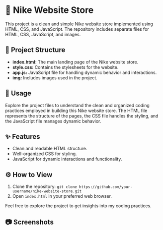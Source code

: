 # 👟 Nike Website Store

This project is a clean and simple Nike website store implemented using HTML, CSS, and JavaScript. The repository includes separate files for HTML, CSS, JavaScript, and images.

## 📁 Project Structure

- **index.html:** The main landing page of the Nike website store.
- **style.css:** Contains the stylesheets for the website.
- **app.js:** JavaScript file for handling dynamic behavior and interactions.
- **img:** Includes images used in the project.

## 🚀 Usage

Explore the project files to understand the clean and organized coding practices employed in building this Nike website store. The HTML file represents the structure of the pages, the CSS file handles the styling, and the JavaScript file manages dynamic behavior.

## ✨ Features

- Clean and readable HTML structure.
- Well-organized CSS for styling.
- JavaScript for dynamic interactions and functionality.

## ⚙️ How to View

1. Clone the repository: `git clone https://github.com/your-username/nike-website-store.git`
2. Open `index.html` in your preferred web browser.

Feel free to explore the project to get insights into my coding practices.

## 📷 Screenshots


